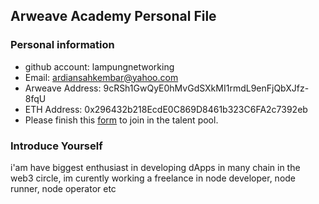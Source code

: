 ## Arweave Academy Personal File

### Personal information

- github account: lampungnetworking
- Email: ardiansahkembar@yahoo.com
- Arweave Address: 9cRSh1GwQyE0hMvGdSXkMI1rmdL9enFjQbXJfz-8fqU
- ETH Address: 0x296432b218EcdE0C869D8461b323C6FA2c7392eb
- Please finish this [form](https://docs.google.com/forms/d/e/1FAIpQLSfWA5fIIcBgmRppm3jNz5vmf9Mai_QMVil-2pO4r7YKn_Zhtw/viewform?usp=sf_link) to join in the talent pool.

### Introduce Yourself
 i'am have biggest enthusiast in developing dApps in many chain in the web3 circle, im curently working a freelance in node developer, node runner, node operator etc
